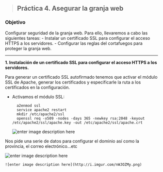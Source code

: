 > ## Práctica 4. Asegurar la granja web
###  **Objetivo**
Configurar seguridad de la granja web. Para ello, llevaremos a cabo las siguientes tareas:
	- Instalar un certificado SSL para configurar el acceso HTTPS a los servidores.
	-  Configurar las reglas del cortafuegos para proteger la granja web.

------------------------------------------------------------------------------------


**1. Instalación de un certificado SSL para configurar el acceso HTTPS a los servidores.**

Para generar un certificado SSL autofirmado tenemos que activar el módulo SSL de Apache, generar los certificados y especificarle la ruta a los certificados en la configuración.

- Activamos el módulo SSL:

		a2enmod ssl
		service apache2 restart
		mkdir /etc/apache2/ssl
		openssl req -x509 -nodes -days 365 -newkey rsa:2048 -keyout /etc/apache2/ssl/apache.key -out /etc/apache2/ssl/apache.crt

	![enter image description here](http://oi67.tinypic.com/qx8cd2.jpg)


Nos pide una serie de datos para configurar el dominio así como la provincia, el correo electrónico...etc

	
![enter image description here](http://i.imgur.com/h6pauBO.png)

	![enter image description here](http://i.imgur.com/nWJOZMy.png)

